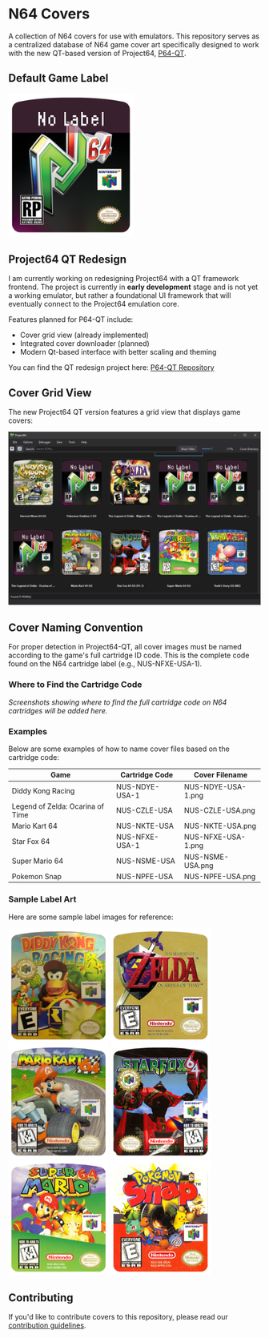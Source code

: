 # N64 Covers

A collection of N64 covers for use with emulators. This repository serves as a centralized database of N64 game cover art specifically designed to work with the new QT-based version of Project64, [P64-QT](https://github.com/IanSkelskey/p64-qt).

## Default Game Label

<img src="default-label.png" alt="Default Label" width="250" height="auto">

## Project64 QT Redesign

I am currently working on redesigning Project64 with a QT framework frontend. The project is currently in **early development** stage and is not yet a working emulator, but rather a foundational UI framework that will eventually connect to the Project64 emulation core.

Features planned for P64-QT include:
- Cover grid view (already implemented)
- Integrated cover downloader (planned)
- Modern Qt-based interface with better scaling and theming

You can find the QT redesign project here: [P64-QT Repository](https://github.com/IanSkelskey/p64-qt)

## Cover Grid View

The new Project64 QT version features a grid view that displays game covers:

![Rom Browser Grid View](https://raw.githubusercontent.com/IanSkelskey/p64-qt/main/Screenshots/rom-browser-grid-view.png)

## Cover Naming Convention

For proper detection in Project64-QT, all cover images must be named according to the game's full cartridge ID code. This is the complete code found on the N64 cartridge label (e.g., NUS-NFXE-USA-1).

### Where to Find the Cartridge Code

*Screenshots showing where to find the full cartridge code on N64 cartridges will be added here.*

### Examples

Below are some examples of how to name cover files based on the cartridge code:

| Game                             | Cartridge Code | Cover Filename     |
| -------------------------------- | -------------- | ------------------ |
| Diddy Kong Racing                | NUS-NDYE-USA-1 | NUS-NDYE-USA-1.png |
| Legend of Zelda: Ocarina of Time | NUS-CZLE-USA   | NUS-CZLE-USA.png   |
| Mario Kart 64                    | NUS-NKTE-USA   | NUS-NKTE-USA.png   |
| Star Fox 64                      | NUS-NFXE-USA-1 | NUS-NFXE-USA-1.png |
| Super Mario 64                   | NUS-NSME-USA   | NUS-NSME-USA.png   |
| Pokemon Snap                     | NUS-NPFE-USA   | NUS-NPFE-USA.png   |

### Sample Label Art

Here are some sample label images for reference:

<img src="./labels/NUS-NDYE-USA-1.png" alt="Diddy Kong Racing" width="200" height="auto">
<img src="./labels/NUS-CZLE-USA.png" alt="Legend of Zelda: Ocarina of Time" width="200" height="auto">
<img src="./labels/NUS-NKTE-USA.png" alt="Mario Kart 64" width="200" height="auto">
<img src="./labels/NUS-NFXE-USA-1.png" alt="Star Fox 64" width="200" height="auto">
<img src="./labels/NUS-NSME-USA.png" alt="Super Mario 64" width="200" height="auto">
<img src="./labels/NUS-NPFE-USA.png" alt="Pokemon Snap" width="200" height="auto">

## Contributing

If you'd like to contribute covers to this repository, please read our [contribution guidelines](CONTRIBUTING.md).